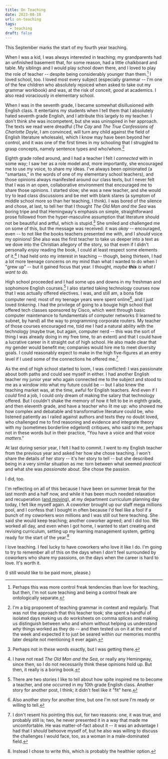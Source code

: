 ```yaml
---
title: On Teaching
date: 2023-08-18
url: on-teaching
tags:
  - teaching
draft: false
---
```

This September marks the start of my fourth year teaching.

When I was a kid, I was always interested in teaching; my grandparents had an unfinished basement that, for some reason, had a little chalkboard and table. My siblings and I would play school down there, and I loved to play the role of teacher -- despite being considerably younger than them.[^1] I loved school, too. I loved most every subject (especially grammar -- I'm one of the few children who absolutely rejoiced when asked to take out my grammar workbook) and was, at the risk of conceit, _good_ at academics. I also read voraciously in elementary school.

When I was in the seventh grade, I became somewhat disillusioned with English class. It entertains my students when I tell them that I absolutely hated seventh grade English, and I attribute this largely to my teacher. I don't think she was incompetent, but she was uninspired in her approach. The texts we read were dreadful (_The Cay_ and _The True Confessions of Charlotte Doyle_, I am convinced, will turn any child against the field of English literature wholesale), which I know may have been beyond her control, and it was one of the first times in my schooling that I struggled to grasp concepts, namely sentence types and who/whom.[^2]

Eighth grade rolled around, and I had a teacher I felt I _connected_ with in some way; I saw her as a role model and, more importantly, she encouraged me to use my voice, to share my ideas. I've always been opinionated (a "smartass," in the words of one of my elementary school teachers), and those opinions always manifested around our class texts, but I never felt that I was in an open, collaborative environment that encouraged me to share those opinions. I started slow; she was a new teacher, and she would try to lead class discussions and be met with blank stares (a symptom of middle school more so than her teaching, I think). I was bored of the silence and chose, at last, to tell her that I thought _The Old Man and the Sea_ was boring tripe and that Hemingway's emphasis on simple, straightforward prose followed from the hyper-masculine assumption that literature should not be beautiful and artful, which is stupid.[^3] She smiled and challenged me on some of this, but the message was received: it was _okay_ -- encouraged, even -- to not like the books teachers presented me with, and I _should_ voice my opinions! She also was the first teacher to take us deeper into a text as we dove into the Christian allegory of the story, so that even if I didn't personally _enjoy_ reading the book, I could at least respect some elements of it.[^4] I had held onto my interest in teaching -- though, being thirteen, I had a lot more teenage concerns on my mind than what I wanted to do when I "grew up" -- but it gained focus that year. I thought, _maybe **this** is what I want to do._

High school proceeded and I had some ups and downs in my freshman and sophomore English courses.[^5] I also started taking technology courses now that I was actually offered electives. I was, and still am, a bona fide computer nerd; most of my teenage years were spent online[^6], and I just loved _tinkering_. I had the privilege of going to a bougie high school that offered tech classes sponsored by Cisco, which went through basic computer maintenance to fundamentals of computer networks (I learned to subnet, by hand) all the way to programming corporate routers. My teacher of those courses encouraged me, told me I had a natural ability with the technology (maybe true, but again, computer nerd -- this was the sort of thing I was already doing in my free time, to an extent) and that I could have a lucrative career in it straight out of high school. He also made clear that my gender would benefit me; companies would hire me to meet diversity goals. I could reasonably expect to make in the high five-figures at an entry level if I used some of the connections he offered me.[^7]

As the end of high school started to loom, I was conflicted: I was passionate about both paths and could see myself in either. I had another English teacher my junior year who again connected me to the subject and stood to me as a window into what my future could be -- but I also knew the teaching market was, at the time, awful for English teachers. And even if I _could_ find a job, I could only dream of making the salary that technology offered. But I couldn't shake the memory of how it felt to be in eighth grade, and then eleventh grade, and have a teacher who lit me up: who showed me how complex and debatable and transformative literature could be, who listened patiently as I railed against authors and texts they no doubt loved, who challenged me to find reasoning and evidence and integrate theory with my (sometimes borderline edgelord) critiques, who said to me, perhaps not in these words but in their practice, "You have a voice and that voice _matters_."

At last during senior year, I felt I had to commit. I went to my English teacher from the previous year and asked her how she chose teaching. I won't share the details of her story -- it's her story to tell -- but she described being in a very similar situation as me: torn between what seemed _practical_ and what she was _passionate_ about. She chose the passion.

I did, too.

I'm reflecting on all of this because I have been on summer break for the last month and a half now, and while it has been much needed relaxation and recuperation ([and moving](/stages-of-moving/)), at my department curriculum planning day today, I felt like myself again. A coworker brought up our staff mega millions pool, and I confess that I bought in often because I'd feel like a fool if a bunch of my coworkers won millions and I was still out here teaching. She said she would keep teaching; another coworker agreed; and I did too. We worked all day, and even when I got home, I wanted to start creating and revising curriculum, setting up my learning management system, getting ready for the start of the year.[^8]

I love teaching. I feel lucky to have coworkers who love it like I do. I'm going to try to remember all of this on the days when I _don't_ feel surrounded by coworkers who share my passions, on the days when the career is hard to love. It's worth it.

(I still would like to be paid more, please.)

[^1]: Perhaps this was more control freak tendencies than love for teaching, but then, I'm not sure teaching and being a control freak are ontologically separate.

[^2]: I'm a big proponent of teaching grammar in context and regularly. That was not the approach that this teacher took; she spent a handful of isolated days making us do worksheets on comma splices and making us distinguish between who and whom without helping us understand _why_ things worked as they do -- and then tested us on it at the end of the week and expected it to just be seared within our memories months later despite not mentioning it ever again.

[^3]: Perhaps not in these words exactly, but I was getting there.

[^4]: I have not read _The Old Man and the Sea_, or really any Hemingway, since then, so I do not necessarily think these opinions hold up. But then, it really is a boring book.

[^5]: There are two stories I like to tell about how spite inspired me to become a teacher, and one occurred in my 10th grade English class. Another story for another post, I think; it didn't feel like it "fit" here.

[^6]: Also another story for another time, but one I'm not sure I'm ready or willing to tell.

[^7]: I don't resent his pointing this out, for two reasons: one, it was true, and probably still is; two, he never presented it in a way that made me uncomfortable. He was matter-of-fact about it -- it was an advantage I had that I _should_ behoove myself of, but he also was willing to discuss the challenges I would face, too, as a woman in a male-dominated field.

[^8]: Instead I chose to write this, which is probably the healthier option.
